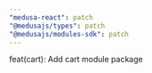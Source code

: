 ```yaml
---
"medusa-react": patch
"@medusajs/types": patch
"@medusajs/modules-sdk": patch
---
```


feat(cart): Add cart module package
